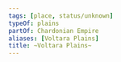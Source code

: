 ```yaml
---
tags: [place, status/unknown]
typeOf: plains
partOf: Chardonian Empire
aliases: [Voltara Plains]
title: ~Voltara Plains~
---
```



